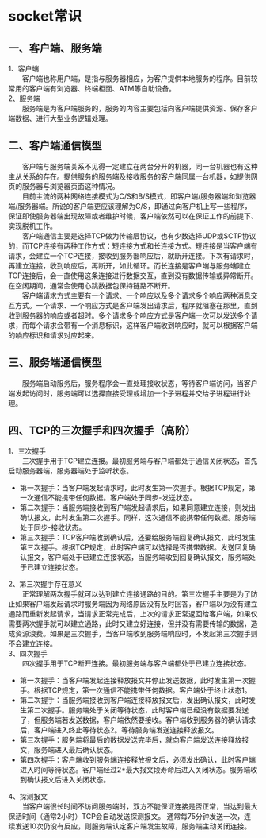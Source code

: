 # socket常识
## 一、客户端、服务端
1、客户端  
&emsp;&emsp;客户端也称用户端，是指与服务器相应，为客户提供本地服务的程序。目前较常用的客户端有浏览器、终端柜面、ATM等自助设备。  
2、服务端  
&emsp;&emsp;服务端是为客户端服务的，服务的内容主要包括向客户端提供资源、保存客户端数据、进行大型业务逻辑处理。  
## 二、客户端通信模型
&emsp;&emsp;客户端与服务端关系不见得一定建立在两台分开的机器，同一台机器也有这种主从关系的存在。提供服务的服务端及接收服务的客户端同属一台机器，如提供网页的服务器与浏览器页面这种情况。  
&emsp;&emsp;目前主流的两种网络连接模式为C/S和B/S模式，即客户端/服务器端和浏览器端/服务器端。所说的客户端更应该理解为C/S，即通过向客户机上写一些程序，保证即使服务器端出现故障或者维护时候，客户端依然可以在保证工作的前提下、实现脱机工作。  
&emsp;&emsp;客户端通信主要是选择TCP做为传输层协议，也有少数选择UDP或SCTP协议的，而TCP连接有两种工作方式：短连接方式和长连接方式。短连接是当客户端有请求，会建立一个TCP连接，接收到服务器响应后，就断开连接。下次有请求时，再建立连接，收到响应后，再断开，如此循环。而长连接是客户端与服务端建立TCP连接后，会一直使用这条连接进行数据交互，直到没有数据传输或异常断开。在空闲期间，通常会使用心跳数据包保持链路不断开。  
&emsp;&emsp;客户端请求方式主要有一个请求、一个响应以及多个请求多个响应两种消息交互方式。一个请求、一个响应方式是客户端发出请求后，程序就阻塞在那里，直到收到服务器的响应或者超时。多个请求多个响应方式是客户端一次可以发送多个请求，而每个请求会带有一个消息标识，这样客户端收到响应时，就可以根据客户端的响应标识和请求对应起来。
## 三、服务端通信模型
&emsp;&emsp;服务端启动服务后，服务程序会一直处理接收状态，等待客户端访问，当客户端发起访问时，服务端可以选择直接受理或增加一个子进程并交给子进程进行处理。
## 四、TCP的三次握手和四次握手（高阶）
1、三次握手  
&emsp;&emsp;三次握手用于TCP建立连接。最初服务端与客户端都处于通信关闭状态，首先启动服务器端，服务器端处于监听状态。
 
- 第一次握手：当客户端发起请求时，此时发生第一次握手。根据TCP规定，第一次通信不能携带任何数据。客户端处于同步-发送状态。
- 第二次握手：当服务端接收到客户端发起请求后，如果同意建立连接，则发出确认报文，此时发生第二次握手。同样，这次通信不能携带任何数据。服务端处于同步-接收状态。
- 第三次握手：TCP客户端收到确认后，还要给服务端回复确认报文，此时发生第三次握手。根据TCP规定，此时客户端可以选择是否携带数据。发送回复确认报文，客户端处于已建立连接状态，当服务端收到回复确认报文，服务端处于已建立连接状态。
  
2、第三次握手存在意义  
&emsp;&emsp;正常理解两次握手就可以达到建立连接通路的目的。第三次握手主要是为了防止如果客户端发起请求时服务端因为网络原因没有及时回答，客户端以为没有建立通路而重新发起请求，当请求正常完成后，上次的请求正常返回给客户端，如果仅需要两次握手就可以建立通路，此时又建立好连接，但并没有需要传输的数据，造成资源浪费。如果是三次握手，当客户端收到服务端响应时，不发起第三次握手则不会建立连接。  
3、四次握手  
&emsp;&emsp;四次握手用于TCP断开连接。最初服务端与客户端都处于已建立连接状态。
 
- 第一次握手：当客户端发起连接释放报文并停止发送数据，此时发生第一次握手。根据TCP规定，第一次通信不能携带任何数据。客户端处于终止状态1。
- 第二次握手：当服务端接收到客户端连接释放报文后，发出确认报文，此时发生第二次握手。服务端处于关闭等待状态，此时客户端已经没有数据要发送了，但服务端若发送数据，客户端依然要接收。客户端收到服务器的确认请求后，客户端进入终止等待状态2。等待服务端发送连接释放报文。
- 第三次握手：服务端将最后的数据发送完毕后，就向客户端发送连接释放报文，服务端进入最后确认状态。
- 第四次握手：客户端收到服务端连接释放报文后，必须发出确认，此时客户端进入时间等待状态。客户端经过2*最大报文段寿命后进入关闭状态。服务端收到确认报文后进入关闭状态。  

4、探测报文  
&emsp;&emsp;当客户端很长时间不访问服务端时，双方不能保证连接是否正常，当达到最大保活时间（通常2小时）TCP会自动发送探测报文。 通常每75分钟发送一次，连续发送10次仍没有反应，则服务端认定客户端发生故障，服务端主动关闭连接。
